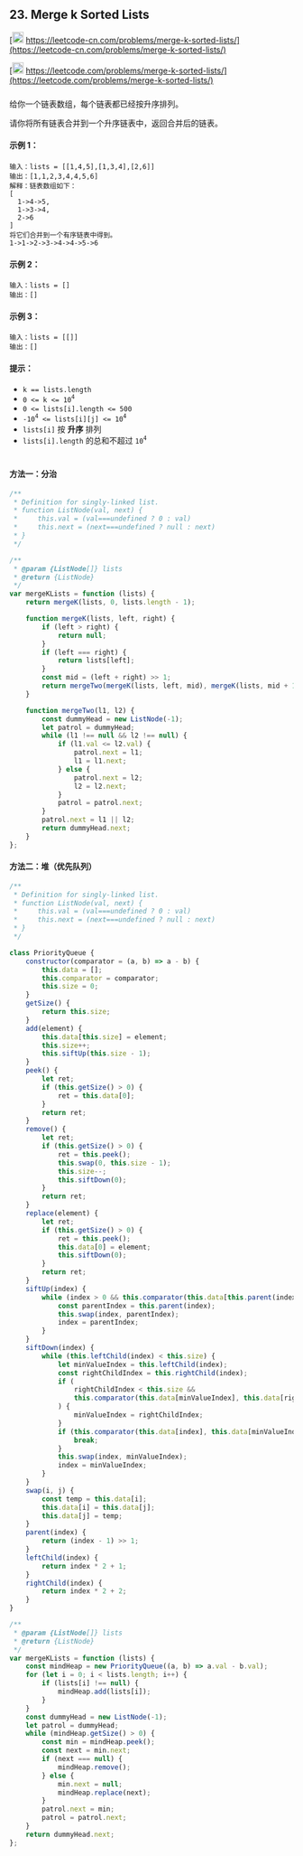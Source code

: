 ## 23. Merge k Sorted Lists

[<img src="https://static.leetcode-cn.com/cn-mono-assets/production/assets/logo-dark-cn.c42314a8.svg" height="20" /> https://leetcode-cn.com/problems/merge-k-sorted-lists/](https://leetcode-cn.com/problems/merge-k-sorted-lists/)

[<img src="https://assets.leetcode.com/static_assets/public/webpack_bundles/images/logo-dark.e99485d9b.svg" height="20"/> https://leetcode.com/problems/merge-k-sorted-lists/](https://leetcode.com/problems/merge-k-sorted-lists/)

###

给你一个链表数组，每个链表都已经按升序排列。

请你将所有链表合并到一个升序链表中，返回合并后的链表。

#### 示例 1：

```
输入：lists = [[1,4,5],[1,3,4],[2,6]]
输出：[1,1,2,3,4,4,5,6]
解释：链表数组如下：
[
  1->4->5,
  1->3->4,
  2->6
]
将它们合并到一个有序链表中得到。
1->1->2->3->4->4->5->6
```

#### 示例 2：

```
输入：lists = []
输出：[]
```

#### 示例 3：

```
输入：lists = [[]]
输出：[]
```

#### 提示：

-   `k == lists.length`
-   `0 <= k <= 10`<sup>`4`</sup>
-   `0 <= lists[i].length <= 500`
-   `-10`<sup>`4`</sup>` <= lists[i][j] <= 10`<sup>`4`</sup>
-   `lists[i]` 按 **升序** 排列
-   `lists[i].length` 的总和不超过 `10`<sup>`4`</sup>

#

#### 方法一：分治

```js
/**
 * Definition for singly-linked list.
 * function ListNode(val, next) {
 *     this.val = (val===undefined ? 0 : val)
 *     this.next = (next===undefined ? null : next)
 * }
 */

/**
 * @param {ListNode[]} lists
 * @return {ListNode}
 */
var mergeKLists = function (lists) {
    return mergeK(lists, 0, lists.length - 1);

    function mergeK(lists, left, right) {
        if (left > right) {
            return null;
        }
        if (left === right) {
            return lists[left];
        }
        const mid = (left + right) >> 1;
        return mergeTwo(mergeK(lists, left, mid), mergeK(lists, mid + 1, right));
    }

    function mergeTwo(l1, l2) {
        const dummyHead = new ListNode(-1);
        let patrol = dummyHead;
        while (l1 !== null && l2 !== null) {
            if (l1.val <= l2.val) {
                patrol.next = l1;
                l1 = l1.next;
            } else {
                patrol.next = l2;
                l2 = l2.next;
            }
            patrol = patrol.next;
        }
        patrol.next = l1 || l2;
        return dummyHead.next;
    }
};
```

#### 方法二：堆（优先队列）

```js
/**
 * Definition for singly-linked list.
 * function ListNode(val, next) {
 *     this.val = (val===undefined ? 0 : val)
 *     this.next = (next===undefined ? null : next)
 * }
 */

class PriorityQueue {
    constructor(comparator = (a, b) => a - b) {
        this.data = [];
        this.comparator = comparator;
        this.size = 0;
    }
    getSize() {
        return this.size;
    }
    add(element) {
        this.data[this.size] = element;
        this.size++;
        this.siftUp(this.size - 1);
    }
    peek() {
        let ret;
        if (this.getSize() > 0) {
            ret = this.data[0];
        }
        return ret;
    }
    remove() {
        let ret;
        if (this.getSize() > 0) {
            ret = this.peek();
            this.swap(0, this.size - 1);
            this.size--;
            this.siftDown(0);
        }
        return ret;
    }
    replace(element) {
        let ret;
        if (this.getSize() > 0) {
            ret = this.peek();
            this.data[0] = element;
            this.siftDown(0);
        }
        return ret;
    }
    siftUp(index) {
        while (index > 0 && this.comparator(this.data[this.parent(index)], this.data[index]) > 0) {
            const parentIndex = this.parent(index);
            this.swap(index, parentIndex);
            index = parentIndex;
        }
    }
    siftDown(index) {
        while (this.leftChild(index) < this.size) {
            let minValueIndex = this.leftChild(index);
            const rightChildIndex = this.rightChild(index);
            if (
                rightChildIndex < this.size &&
                this.comparator(this.data[minValueIndex], this.data[rightChildIndex]) > 0
            ) {
                minValueIndex = rightChildIndex;
            }
            if (this.comparator(this.data[index], this.data[minValueIndex]) < 0) {
                break;
            }
            this.swap(index, minValueIndex);
            index = minValueIndex;
        }
    }
    swap(i, j) {
        const temp = this.data[i];
        this.data[i] = this.data[j];
        this.data[j] = temp;
    }
    parent(index) {
        return (index - 1) >> 1;
    }
    leftChild(index) {
        return index * 2 + 1;
    }
    rightChild(index) {
        return index * 2 + 2;
    }
}

/**
 * @param {ListNode[]} lists
 * @return {ListNode}
 */
var mergeKLists = function (lists) {
    const mindHeap = new PriorityQueue((a, b) => a.val - b.val);
    for (let i = 0; i < lists.length; i++) {
        if (lists[i] !== null) {
            mindHeap.add(lists[i]);
        }
    }
    const dummyHead = new ListNode(-1);
    let patrol = dummyHead;
    while (mindHeap.getSize() > 0) {
        const min = mindHeap.peek();
        const next = min.next;
        if (next === null) {
            mindHeap.remove();
        } else {
            min.next = null;
            mindHeap.replace(next);
        }
        patrol.next = min;
        patrol = patrol.next;
    }
    return dummyHead.next;
};
```
